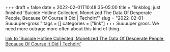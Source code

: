 +++draft = falsedate = 2022-02-01T10:48:35-05:00title = "linkblog: just finished 'Suicide Hotline Collected, Monetized The Data Of Desperate People, Because Of Course It Did | Techdirt'"slug = "2022-02-01-Suuuuper-gross."tags = []categories = ["link"]+++Suuuuper gross. We need more outrage more
often about this kind of thing. [link to 'Suicide Hotline Collected, Monetized The Data Of Desperate People, Because Of Course It Did | Techdirt'](https://www.techdirt.com/articles/20220131/08232848393/suicide-hotline-collected-monetized-data-desperate-people-because-course-it-did.shtml)